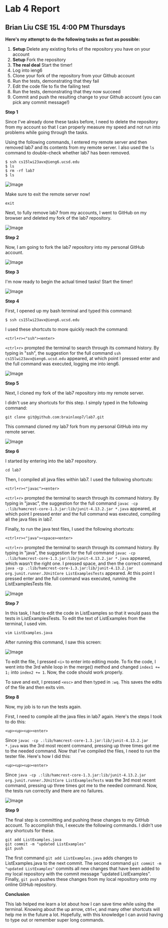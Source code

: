 # Lab 4 Report
## Brian Liu CSE 15L 4:00 PM Thursdays

**Here's my attempt to do the following tasks as fast as possible:**

1. **Setup** Delete any existing forks of the repository you have on your account
2. **Setup** Fork the repository
3. **The real deal** Start the timer!
4. Log into ieng6
5. Clone your fork of the repository from your Github account
6. Run the tests, demonstrating that they fail
7. Edit the code file to fix the failing test
8. Run the tests, demonstrating that they now succeed
9. Commit and push the resulting change to your Github account (you can pick any commit message!)

**Step 1**

Since I've already done these tasks before, I need to delete the repository from my account so that I can properly
measure my speed and not run into problems while going through the tasks.

Using the following commands, I entered my remote server and then removed lab7 and its contents from my remote server.
I also used the ```ls``` command to double-check whether lab7 has been removed.

```
$ ssh cs15lwi23avx@ieng6.ucsd.edu
$ ls
$ rm -rf lab7
$ ls
```

![Image](Screenshot_20230224_112929.png)

Make sure to exit the remote server now!

```
exit
```

Next, to fully remove lab7 from my accounts, I went to GitHub on my browser and deleted my fork of the lab7 repository. 

![Image](Screenshot_20230224_113405.png)

**Step 2**

Now, I am going to fork the lab7 repository into my personal GitHub account. 

![Image](Screenshot_20230224_113810.png)

**Step 3**

I'm now ready to begin the actual timed tasks! Start the timer!

![Image](Screenshot_20230224_114125.png)

**Step 4**

First, I opened up my bash terminal and typed this command:

```
$ ssh cs15lwi23avx@ieng6.ucsd.edu
```

I used these shortcuts to more quickly reach the command:

```
<ctrl+r><"ssh"><enter>
```

```<ctrl+r>``` prompted the terminal to search through its command history. By typing in "ssh", the suggestion for the full command
```ssh cs15lwi23avx@ieng6.ucsd.edu``` appeared, at which point I pressed enter and the full command was executed, logging me into ieng6.

![Image](Screenshot_20230224_115213.png)

**Step 5**

Next, I cloned my fork of the lab7 repository into my remote server. 

I didn't use any shortcuts for this step. I simply typed in the following command:

``` 
git clone git@github.com:brainloop7/lab7.git
```

This command cloned my lab7 fork from my personal GitHub into my remote server.

![Image](Screenshot_20230224_115520.png)

**Step 6**

I started by entering into the lab7 repository.

```
cd lab7
```

Then, I compiled all java files within lab7. I used the following shortcuts:

```
<ctrl+r><"javac"><enter>
```

```<ctrl+r>``` prompted the terminal to search through its command history. By typing in "javac", the suggestion for the full command
```javac -cp .:lib/hamcrest-core-1.3.jar:lib/junit-4.13.2.jar *.java``` appeared, at which point I pressed enter and the full command was executed, 
compiling all the java files in lab7. 

Finally, to run the java test files, I used the following shortcuts:

```
<ctrl+r><"java"><space><enter>
```

```<ctrl+r>``` prompted the terminal to search through its command history. By typing in "java", the suggestion for the full command
```javac -cp .:lib/hamcrest-core-1.3.jar:lib/junit-4.13.2.jar *.java``` appeared, which wasn't the right one. I pressed space, and then
the correct command ```java -cp .:lib/hamcrest-core-1.3.jar:lib/junit-4.13.2.jar org.junit.runner.JUnitCore ListExamplesTests``` appeared.
At this point I pressed enter and the full command was executed, running the ListExamplesTests file.

![Image](Screenshot_20230224_120313.png)

**Step 7**

In this task, I had to edit the code in ListExamples so that it would pass the tests in ListExamplesTests. To edit the text of ListExamples
from the terminal, I used vim. 

```
vim ListExamples.java
```

After running this command, I saw this screen:

![Image](Screenshot_20230224_120540.png)

To edit the file, I pressed ```<i>``` to enter into editing mode. To fix the code, I went into the 3rd while loop in
the merge() method and changed ```index1 += 1;``` into ```index2 += 1```. Now, the code should work properly. 

To save and exit, I pressed ```<esc>``` and then typed in ```:wq```. This saves the edits of the file and then exits vim.

**Step 8**

Now, my job is to run the tests again.

First, I need to compile all the java files in lab7 again. Here's the steps I took to do this:

```
<up><up><up><enter>
```

Since ```javac -cp .:lib/hamcrest-core-1.3.jar:lib/junit-4.13.2.jar *.java``` was the 3rd most recent command, pressing
up three times got me to the needed command. Now that I've compiled the files, I need to run the tester file. Here's how
I did this:

```
<up><up><up><enter>
```

Since ```java -cp .:lib/hamcrest-core-1.3.jar:lib/junit-4.13.2.jar org.junit.runner.JUnitCore ListExamplesTests``` was the 3rd most recent command, pressing
up three times got me to the needed command. Now, the tests run correctly and there are no failures. 

![Image](Screenshot_20230224_121409.png)

**Step 9**

The final step is committing and pushing these changes to my GitHub account. To accomplish this, I execute the following commands.
I didn't use any shortcuts for these.

```
git add ListExamples.java
git commit -m "updated ListExamples"
git push
```

The first command ```git add ListExamples.java``` adds changes to ListExamples.java to the next commit. The second command
```git commit -m "updated ListExamples"``` commits all new changes that have been added to my local repository with the commit
message "updated ListExamples". Finally, ```git push``` pushes these changes from my local repository onto my online GitHub repository.

**Conclusion**

This lab helped me learn a lot about how I can save time while using the terminal. Knowing about the up arrow, ctrl+r, and many other
shortcuts will help me in the future a lot. Hopefully, with this knowledge I can avoid having to type out or remember super long 
commands.
